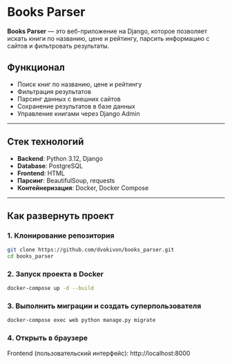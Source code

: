 # **Books Parser**

**Books Parser** — это веб-приложение на Django, которое позволяет искать книги по названию, цене и рейтингу, парсить информацию с сайтов и фильтровать результаты.

## **Функционал**

- Поиск книг по названию, цене и рейтингу
- Фильтрация результатов
- Парсинг данных с внешних сайтов
- Сохранение результатов в базе данных
- Управление книгами через Django Admin

---

## **Стек технологий**

- **Backend**: Python 3.12, Django  
- **Database**: PostgreSQL  
- **Frontend**: HTML  
- **Парсинг**: BeautifulSoup, requests  
- **Контейнеризация**: Docker, Docker Compose  

---

## **Как развернуть проект**

### **1. Клонирование репозитория**

```sh
git clone https://github.com/dvokivon/books_parser.git
cd books_parser
```
### **2. Запуск проекта в Docker**

```sh
docker-compose up -d --build
```

### **3. Выполнить миграции и создать суперпользователя**
```sh
docker-compose exec web python manage.py migrate
```

### **4. Открыть в браузере**

Frontend (пользовательский интерфейс): http://localhost:8000
